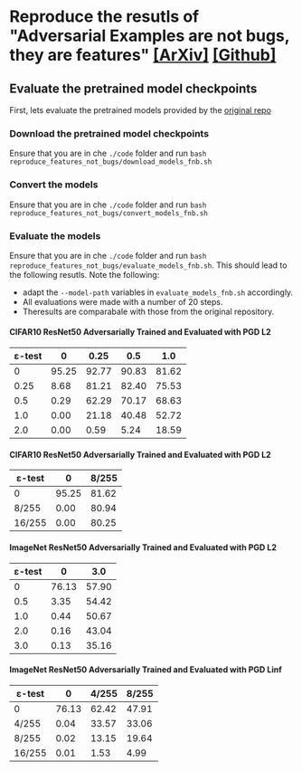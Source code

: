 # Reproduce the resutls of "Adversarial Examples are not bugs, they are features" [[ArXiv]](https://export.arxiv.org/pdf/1905.02175) [[Github]](https://github.com/MadryLab/robustness)

## Evaluate the pretrained model checkpoints
First, lets evaluate the pretrained models provided by the [original repo](https://github.com/MadryLab/robustness)

### Download the pretrained model checkpoints
Ensure that you are in che `./code` folder and run `bash reproduce_features_not_bugs/download_models_fnb.sh`

### Convert the models
Ensure that you are in che `./code` folder and run `bash reproduce_features_not_bugs/convert_models_fnb.sh`

### Evaluate the models
Ensure that you are in che `./code` folder and run `bash reproduce_features_not_bugs/evaluate_models_fnb.sh`. This should lead to the following resutls. 
Note the following: 
* adapt the `--model-path` variables in `evaluate_models_fnb.sh` accordingly.
* All evaluations were made with a number of 20 steps. 
* Theresults are comparabale with those from the original repository.

#### CIFAR10 ResNet50 Adversarially Trained and Evaluated with PGD L2

| ε-test | 0     | 0.25  | 0.5   | 1.0   |
|--------|-------|-------|-------|-------|
| 0      | 95.25 | 92.77 | 90.83 | 81.62 |
| 0.25   | 8.68  | 81.21 | 82.40 | 75.53 |
| 0.5    | 0.29  | 62.29 | 70.17 | 68.63 |
| 1.0    | 0.00  | 21.18 | 40.48 | 52.72 |
| 2.0    | 0.00  | 0.59  | 5.24  | 18.59 |

#### CIFAR10 ResNet50 Adversarially Trained and Evaluated with PGD L2 

| ε-test | 0     | 8/255 |
|--------|-------|-------|
| 0      | 95.25 | 81.62 |
| 8/255  | 0.00  | 80.94 |
| 16/255 | 0.00  | 80.25 |

#### ImageNet ResNet50 Adversarially Trained and Evaluated with PGD L2

| ε-test | 0     | 3.0   |
|--------|-------|-------|
| 0      | 76.13 | 57.90 |
| 0.5    | 3.35  | 54.42 |
| 1.0    | 0.44  | 50.67 |
| 2.0    | 0.16  | 43.04 |
| 3.0    | 0.13  | 35.16 |

#### ImageNet ResNet50 Adversarially Trained and Evaluated with PGD Linf

| ε-test | 0     | 4/255 | 8/255 |
|--------|-------|-------|-------|
| 0      | 76.13 | 62.42 | 47.91 |
| 4/255  | 0.04  | 33.57 | 33.06 |
| 8/255  | 0.02  | 13.15 | 19.64 |
| 16/255 | 0.01  | 1.53  | 4.99  |

